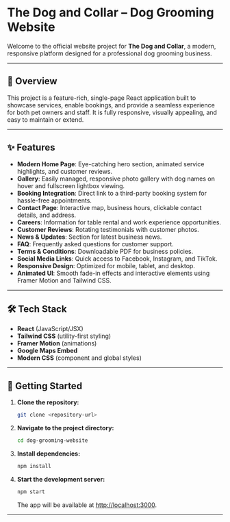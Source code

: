 # The Dog and Collar – Dog Grooming Website

Welcome to the official website project for **The Dog and Collar**, a modern, responsive platform designed for a professional dog grooming business.

---

## 🚀 Overview

This project is a feature-rich, single-page React application built to showcase services, enable bookings, and provide a seamless experience for both pet owners and staff. It is fully responsive, visually appealing, and easy to maintain or extend.

---

## ✨ Features

- **Modern Home Page**: Eye-catching hero section, animated service highlights, and customer reviews.
- **Gallery**: Easily managed, responsive photo gallery with dog names on hover and fullscreen lightbox viewing.
- **Booking Integration**: Direct link to a third-party booking system for hassle-free appointments.
- **Contact Page**: Interactive map, business hours, clickable contact details, and address.
- **Careers**: Information for table rental and work experience opportunities.
- **Customer Reviews**: Rotating testimonials with customer photos.
- **News & Updates**: Section for latest business news.
- **FAQ**: Frequently asked questions for customer support.
- **Terms & Conditions**: Downloadable PDF for business policies.
- **Social Media Links**: Quick access to Facebook, Instagram, and TikTok.
- **Responsive Design**: Optimized for mobile, tablet, and desktop.
- **Animated UI**: Smooth fade-in effects and interactive elements using Framer Motion and Tailwind CSS.

---

## 🛠️ Tech Stack

- **React** (JavaScript/JSX)
- **Tailwind CSS** (utility-first styling)
- **Framer Motion** (animations)
- **Google Maps Embed**
- **Modern CSS** (component and global styles)

---

## 🚦 Getting Started

1. **Clone the repository:**
   ```bash
   git clone <repository-url>
   ```
2. **Navigate to the project directory:**
   ```bash
   cd dog-grooming-website
   ```
3. **Install dependencies:**
   ```bash
   npm install
   ```
4. **Start the development server:**
   ```bash
   npm start
   ```
   The app will be available at [http://localhost:3000](http://localhost:3000).

---